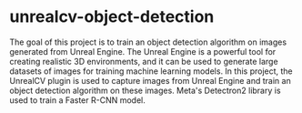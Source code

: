 # unrealcv-object-detection


The goal of this project is to train an object detection algorithm on images generated from Unreal Engine. The Unreal Engine is a powerful tool for creating realistic 3D environments, and it can be used to generate large datasets of images for training machine learning models. In this project, the UnrealCV plugin is used to capture images from Unreal Engine and train an object detection algorithm on these images. Meta's Detectron2 library is used to train a Faster R-CNN model.
